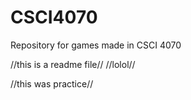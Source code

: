# CSCI4070
Repository for games made in CSCI 4070



//this is a readme file//
//lolol//

//this was practice//
